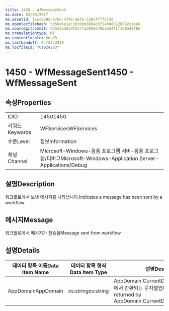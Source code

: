 ```yaml
---
title: 1450 - WfMessageSent
ms.date: 03/30/2017
ms.assetid: 1acc8b92-a76d-479b-a6fe-328affff5f3d
ms.openlocfilehash: 5d5ba6e1ec1b39b8d864e5f24b086120892c1ee8
ms.sourcegitcommit: 9b552addadfb57fab0b9e7852ed4f1f1b8a42f8e
ms.translationtype: MT
ms.contentlocale: ko-KR
ms.lasthandoff: 04/23/2019
ms.locfileid: "61924263"
---
```

# <a name="1450---wfmessagesent"></a><span data-ttu-id="c5298-102">1450 - WfMessageSent</span><span class="sxs-lookup"><span data-stu-id="c5298-102">1450 - WfMessageSent</span></span>
## <a name="properties"></a><span data-ttu-id="c5298-103">속성</span><span class="sxs-lookup"><span data-stu-id="c5298-103">Properties</span></span>  
  
|||  
|-|-|  
|<span data-ttu-id="c5298-104">ID</span><span class="sxs-lookup"><span data-stu-id="c5298-104">ID</span></span>|<span data-ttu-id="c5298-105">1450</span><span class="sxs-lookup"><span data-stu-id="c5298-105">1450</span></span>|  
|<span data-ttu-id="c5298-106">키워드</span><span class="sxs-lookup"><span data-stu-id="c5298-106">Keywords</span></span>|<span data-ttu-id="c5298-107">WFServices</span><span class="sxs-lookup"><span data-stu-id="c5298-107">WFServices</span></span>|  
|<span data-ttu-id="c5298-108">수준</span><span class="sxs-lookup"><span data-stu-id="c5298-108">Level</span></span>|<span data-ttu-id="c5298-109">정보</span><span class="sxs-lookup"><span data-stu-id="c5298-109">Information</span></span>|  
|<span data-ttu-id="c5298-110">채널</span><span class="sxs-lookup"><span data-stu-id="c5298-110">Channel</span></span>|<span data-ttu-id="c5298-111">Microsoft-Windows-응용 프로그램 서버-응용 프로그램/디버그</span><span class="sxs-lookup"><span data-stu-id="c5298-111">Microsoft-Windows-Application Server-Applications/Debug</span></span>|  
  
## <a name="description"></a><span data-ttu-id="c5298-112">설명</span><span class="sxs-lookup"><span data-stu-id="c5298-112">Description</span></span>  
 <span data-ttu-id="c5298-113">워크플로에서 보낸 메시지를 나타냅니다.</span><span class="sxs-lookup"><span data-stu-id="c5298-113">Indicates a message has been sent by a workflow.</span></span>  
  
## <a name="message"></a><span data-ttu-id="c5298-114">메시지</span><span class="sxs-lookup"><span data-stu-id="c5298-114">Message</span></span>  
 <span data-ttu-id="c5298-115">워크플로에서 메시지가 전송됨</span><span class="sxs-lookup"><span data-stu-id="c5298-115">Message sent from workflow</span></span>  
  
## <a name="details"></a><span data-ttu-id="c5298-116">설명</span><span class="sxs-lookup"><span data-stu-id="c5298-116">Details</span></span>  
  
|<span data-ttu-id="c5298-117">데이터 항목 이름</span><span class="sxs-lookup"><span data-stu-id="c5298-117">Data Item Name</span></span>|<span data-ttu-id="c5298-118">데이터 항목 형식</span><span class="sxs-lookup"><span data-stu-id="c5298-118">Data Item Type</span></span>|<span data-ttu-id="c5298-119">설명</span><span class="sxs-lookup"><span data-stu-id="c5298-119">Description</span></span>|  
|--------------------|--------------------|-----------------|  
|<span data-ttu-id="c5298-120">AppDomain</span><span class="sxs-lookup"><span data-stu-id="c5298-120">AppDomain</span></span>|<span data-ttu-id="c5298-121">xs:string</span><span class="sxs-lookup"><span data-stu-id="c5298-121">xs:string</span></span>|<span data-ttu-id="c5298-122">AppDomain.CurrentDomain.FriendlyName에서 반환되는 문자열입니다.</span><span class="sxs-lookup"><span data-stu-id="c5298-122">The string returned by AppDomain.CurrentDomain.FriendlyName.</span></span>|

